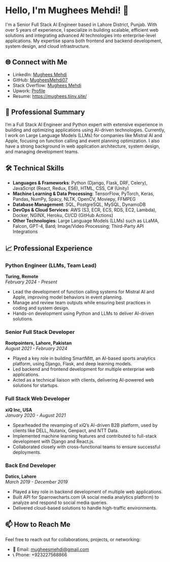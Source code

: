 # Hello, I'm Mughees Mehdi! 👋

I'm a Senior Full Stack AI Engineer based in Lahore District, Punjab. With over 5 years of experience, I specialize in building scalable, efficient web solutions and integrating advanced AI technologies into enterprise-level applications. My expertise spans both frontend and backend development, system design, and cloud infrastructure.

## 🌐 Connect with Me
- LinkedIn: [Mughees Mehdi](https://www.linkedin.com/in/mughees-mehdi)
- GitHub: [MugheesMehdi07](https://github.com/MugheesMehdi07)
- Stack Overflow: [Mughees Mehdi](https://stackoverflow.com/users/4974301/mughees-mehdi)
- Upwork: [Profile](https://www.upwork.com/freelancers/~0153c3393b6f5dabb0)
- Resume: https://mughees.tiiny.site/

## 💼 Professional Summary
I’m a Full Stack AI Engineer and Python expert with extensive experience in building and optimizing applications using AI-driven technologies. Currently, I work on Large Language Models (LLMs) for companies like Mistral AI and Apple, focusing on function calling and event planning optimization. I also have a strong background in web application architecture, system design, and managing development teams.

## 🛠 Technical Skills
- **Languages & Frameworks**: Python (Django, Flask, DRF, Celery), JavaScript (React, Redux, ES6), HTML, CSS, C# (Unity)
- **Machine Learning & Data Processing**: TensorFlow, PyTorch, Keras, Pandas, NumPy, Spacy, NLTK, OpenCV, Moviepy, FFMPEG
- **Database Management**: SQL, PostgreSQL, MySQL, DynamoDB
- **DevOps & Cloud Services**: AWS (S3, ECR, ECS, RDS, EC2, Lambda), Docker, NGINX, Heroku, CI/CD (GitHub Actions)
- **Other Technologies**: Large Language Models (LLMs) such as LLaMA, Falcon, GPT-4, Bard; Image/Video Processing; Third-Party API Integrations

## 📈 Professional Experience

### Python Engineer (LLMs, Team Lead)
**Turing, Remote**  
*February 2024 - Present*
- Lead the development of function calling systems for Mistral AI and Apple, improving model behaviors in event planning.
- Manage and review team outputs while ensuring best practices in coding and system design.
- Hands-on development using Python and LLMs to deliver AI-driven solutions.

### Senior Full Stack Developer
**Rootpointers, Lahore, Pakistan**  
*August 2021 - February 2024*
- Played a key role in building SmartMitt, an AI-based sports analytics platform, using Django, Flask, and deep learning models.
- Led backend and frontend development for multiple enterprise web applications.
- Acted as a technical liaison with clients, delivering AI-powered web solutions for startups.

### Full Stack Web Developer
**xiQ Inc, USA**  
*January 2020 - August 2021*
- Spearheaded the revamping of xiQ’s AI-driven B2B platform, used by clients like DELL, Nutanix, Genpact, and NTT Data.
- Implemented machine learning features and contributed to full-stack development with Django and React.js.
- Collaborated closely with cross-functional teams to ensure successful deployments.

### Back End Developer
**Datics, Lahore**  
*March 2019 - December 2019*
- Played a key role in backend development of multiple web applications.
- Built API for Sparrowcharts.com (A social media analytics platform) to analyze and respond to social media queries.
- Delivered cloud-based solutions to handle high-traffic environments.

## 📫 How to Reach Me
Feel free to reach out for collaborations, projects, or networking:
- 📧 Email: [mugheesmehdi@gmail.com](mailto:mugheesmehdi@gmail.com)
- 📞 Phone: +923227568866
